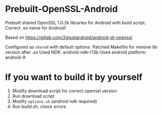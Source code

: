 # Prebuilt-OpenSSL-Android
Prebuilt shared OpenSSL 1.0.2k libraries for Android with build script. Correct .so name for Android!

Based on https://gitlab.com/2gisqtandroid/android-qt-openssl

Configured as `shared` with default options.
Patched Makefile for remove lib version after .so
Used NDK: android-ndk-r13b
Used android platform: android-9


# If you want to build it by yourself
1. Modify download script for correct openssl version
2. Run download script
3. Modify `options.sh` (android ndk required)
4. Run build.sh, check errors
